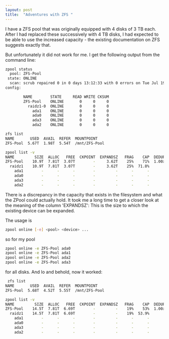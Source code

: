 ```yaml
---
layout: post
title:  "Adventures with ZFS "
---
```

I have a ZFS pool that was originally equipped with 4 disks of 3 TB each.
After I had replaced these successively with 4 TB disks, I had expected to be able to use the increased capacity - the existing documentation on ZFS suggests exactly that.

But unfortunately it did not work for me.
I get the following output from the command line:

```bash
zpool status
  pool: ZFS-Pool
 state: ONLINE
  scan: scrub repaired 0 in 0 days 13:12:33 with 0 errors on Tue Jul 19 05:37:43                                     2022
config:

        NAME        STATE     READ WRITE CKSUM
        ZFS-Pool    ONLINE       0     0     0
          raidz1-0  ONLINE       0     0     0
            ada1    ONLINE       0     0     0
            ada0    ONLINE       0     0     0
            ada3    ONLINE       0     0     0
            ada2    ONLINE       0     0     0
```

```bash
zfs list
NAME       USED  AVAIL  REFER  MOUNTPOINT
ZFS-Pool  5.67T  1.98T  5.54T  /mnt/ZFS-Pool

```

```bash
zpool list -v
NAME         SIZE  ALLOC   FREE  CKPOINT  EXPANDSZ   FRAG    CAP  DEDUP  HEALTH  ALTROOT
ZFS-Pool    10.9T  7.81T  3.07T        -     3.62T    25%    71%  1.00x  ONLINE  -
  raidz1    10.9T  7.81T  3.07T        -     3.62T    25%  71.8%
    ada1        -      -      -        -         -      -      -
    ada0        -      -      -        -         -      -      -
    ada3        -      -      -        -         -      -      -
    ada2        -      -      -        -         -      -      -

```
There is a discrepancy in the capacity that exists in the filesystem and what the ZPool could actually hold.
It took me a long time to get a closer look at the meaning of the column 'EXPANDSZ': This is the size to which the existing device can be expanded.

The usage is
```bash
zpool online [-e] <pool> <device> ...
```

so for my pool

```bash
zpool online -e ZFS-Pool ada0
zpool online -e ZFS-Pool ada1
zpool online -e ZFS-Pool ada2
zpool online -e ZFS-Pool ada3
```
for all disks. And lo and behold, now it worked:

```bash
 zfs list
NAME       USED  AVAIL  REFER  MOUNTPOINT
ZFS-Pool  5.68T  4.52T  5.55T  /mnt/ZFS-Pool
```

```bash
zpool list -v
NAME         SIZE  ALLOC   FREE  CKPOINT  EXPANDSZ   FRAG    CAP  DEDUP  HEALTH  ALTROOT
ZFS-Pool    14.5T  7.81T  6.69T        -         -    19%    53%  1.00x  ONLINE  -
  raidz1    14.5T  7.81T  6.69T        -         -    19%  53.9%
    ada1        -      -      -        -         -      -      -
    ada0        -      -      -        -         -      -      -
    ada3        -      -      -        -         -      -      -
    ada2        -      -      -        -         -      -      -

```


